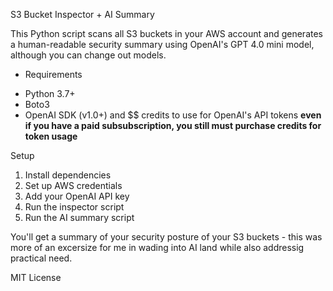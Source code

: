 S3 Bucket Inspector + AI Summary

This Python script scans all S3 buckets in your AWS account and generates a human-readable security summary using OpenAI's GPT 4.0 mini model, although you can change out models. 

+ Requirements

- Python 3.7+
- Boto3
- OpenAI SDK (v1.0+) and $$ credits to use for OpenAI's API tokens 
**even if you have a paid subsubscription, you still must purchase credits for token usage**

Setup
1. Install dependencies
2. Set up AWS credentials
3. Add your OpenAI API key
4. Run the inspector script
5. Run the AI summary script
 
 You'll get a summary of your security posture of your S3 buckets - this was more of an excersize for me in wading into AI land while also addressig practical need.
 
 MIT License